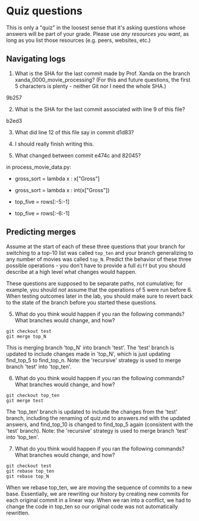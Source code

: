 # Quiz questions

This is only a "quiz" in the loosest sense that it's asking questions whose
answers will be part of your grade. Please use *any resources you want*, as
long as you list those resources (e.g. peers, websites, etc.)

## Navigating logs

1. What is the SHA for the last commit made by Prof. Xanda on the branch
xanda_0000_movie_processing?
(For this and future questions, the first 5 characters is plenty - neither
Git nor I need the whole SHA.)

9b257

2. What is the SHA for the last commit associated with line 9 of this file?

b2ed3

3. What did line 12 of this file say in commit d1d83?

2. I should really finish writing this.

4. What changed between commit e474c and 82045?

in process_movie_data.py: 

-    gross_sort = lambda x : x["Gross"]
+    gross_sort = lambda x : int(x["Gross"])

-    top_five = rows[:-5:-1]
+    top_five = rows[:-6:-1]

## Predicting merges

Assume at the start of each of these three questions that your
branch for switching to a top-10 list was called `top_ten`
and your branch generalizing to any number of movies was called `top_N`.
Predict the behavior of these three possible operations - you don't
have to provide a full `diff` but you should describe at a high level
what changes would happen.

These questions are supposed to be separate paths, not cumulative;
for example, you should *not* assume that the operations of 5 were run
before 6. When testing outcomes later in the lab, you should make sure to
revert back to the state of the branch before you started these questions.

5. What do you think would happen if you ran the following commands?
What branches would change, and how?
```
git checkout test
git merge top_N
```
This is merging branch 'top_N' into branch 'test'. The 'test' branch is updated to include changes made in 'top_N', which is just updating find_top_5 to find_top_n. Note: the 'recursive' strategy is used to merge branch 'test' into 'top_ten'.

6. What do you think would happen if you ran the following commands?
What branches would change, and how?
```
git checkout top_ten
git merge test
```
The 'top_ten' branch is updated to include the changes from the 'test' branch, including the renaming of quiz.md to answers.md with the updated answers, and find_top_10 is changed to find_top_5 again (consistent with the 'test' branch). Note: the 'recursive' strategy is used to merge branch 'test' into 'top_ten'.

7. What do you think would happen if you ran the following commands?
What branches would change, and how?
```
git checkout test
git rebase top_ten
git rebase top_N
```
When we rebase top_ten, we are moving the sequence of commits to a new base. Essentially, we are rewriting our history by creating new commits for each original commit in a linear way. When we ran into a conflict, we had to change the code in top_ten so our original code was not automatically rewritten.
